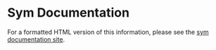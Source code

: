 # Sym Documentation

For a formatted HTML version of this information, please
see the [sym documentation site](https://pjwilcoxen.github.io/sym/).
